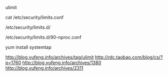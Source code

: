 ulimit

cat /etc/security/limits.conf

/etc/security/limits.d/

/etc/security/limits.d/90-nproc.conf



yum install systemtap





http://blog.yufeng.info/archives/tag/ulimit
http://rdc.taobao.com/blog/cs/?p=1760
http://blog.yufeng.info/archives/1380
http://blog.yufeng.info/archives/2311
